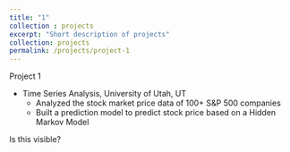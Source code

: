 ```yaml
---
title: "1"
collection : projects
excerpt: "Short description of projects"
collection: projects
permalink: /projects/project-1
---
```


Project 1
* Time Series Analysis, University of Utah, UT
    * Analyzed the stock market price data of 100+ S&P 500 companies
    * Built a prediction model to predict stock price based on a Hidden Markov Model



Is this visible?
